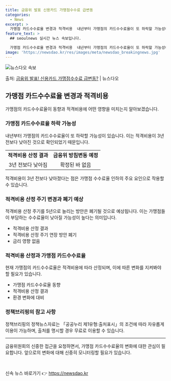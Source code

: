 ```yaml
---
title: 금융위 발표 신용카드 가맹점수수료 급변동
categories:
  - News
excerpt: >
  가맹점 카드수수료율 변경과 적격비용  내년부터 가맹점의 카드수수료율이 또 하락할 가능성이 높습니다. 이는 금…
feature_text: >
  ## seoulnews 실시간 뉴스 속보입니다.

  가맹점 카드수수료율 변경과 적격비용  내년부터 가맹점의 카드수수료율이 또 하락할 가능성이 높습니다. 이는 금…
image: 'https://newsdao.kr/res/images/meta/newsdao_breakingnews.jpg'
---
```


![뉴스다오 속보](https://newsdao.kr/res/images/meta/newsdao_breakingnews.jpg)

<p>출처: <a href="https://newsdao.kr/4432" rel="dofollow">금융위 발표! 신용카드 가맹점수수료 급변동?</a> | 뉴스다오</p>

<h2 data-ke-size="size26">가맹점 카드수수료율 변경과 적격비용</h2>
<p data-ke-size="size16">가맹점의 카드수수료율이 동향과 적격비용에 어떤 영향을 미치는지 알아보겠습니다.</p>

<h3>가맹점 카드수수료율 하락 가능성</h3>
<p data-ke-size="size16">내년부터 가맹점의 카드수수료율이 또 하락할 가능성이 있습니다. 이는 적격비용이 3년 전보다 낮아진 것으로 확인되었기 때문입니다. </p>
<table>
	<tr>
		<td style="text-align: center; height: 17px;"><b>적격비용 산정 결과</b></td>
		<td style="text-align: center; height: 17px;"><b>금융위 방침변동 예정</b></td>
	</tr>
	<tr>
		<td style="text-align: center; height: 17px;">3년 전보다 낮아짐</td>
		<td style="text-align: center; height: 17px;">확정된 바 없음</td>
	</tr>
</table>

<p data-ke-size="size16">적격비용이 3년 전보다 낮아졌다는 점은 가맹점 수수료율 인하의 주요 요인으로 작용할 수 있습니다. </p>

<h3>적격비용 산정 주기 변경과 폐기 예상</h3>
<p data-ke-size="size16">적격비용 산정 주기를 5년으로 늘리는 방안은 폐기될 것으로 예상됩니다. 이는 가맹점들이 부담하는 수수료율이 낮아질 가능성이 높다는 의미입니다.</p>
<ul>
	<li>적격비용 산정 결과</li>
	<li>적격비용 산정 주기 연장 방안 폐기</li>
	<li>금리 영향 없음</li>
</ul>

<h3>적격비용 산정과 가맹점 카드수수료율</h3>
<p data-ke-size="size16">현재 가맹점의 카드수수료율은 적격비용에 따라 산정되며, 이에 따른 변화를 지켜봐야 할 필요가 있습니다.</p>
<ul>
	<li>가맹점 카드수수료율 동향</li>
	<li>적격비용 산정 결과</li>
	<li>환경 변화에 대비</li>
</ul>

<h3>정책브리핑의 참고 사항</h3>
<p data-ke-size="size16">정책브리핑의 정책뉴스자료는 「공공누리 제1유형:출처표시」의 조건에 따라 자유롭게 이용이 가능하며, 출처를 명시할 경우 무료로 이용할 수 있습니다.</p>
<hr>

<p data-ke-size="size16">금융위원회의 신중한 접근을 요청하면서, 가맹점 카드수수료율의 변화에 대한 관심이 필요합니다. 앞으로의 변화에 대해 신중히 모니터링할 필요가 있습니다. </p>

<p data-ke-size="size16">&nbsp;</p> 

신속 뉴스 바로가기 👉 <a href="https://newsdao.kr" rel="dofollow">https://newsdao.kr</a>


